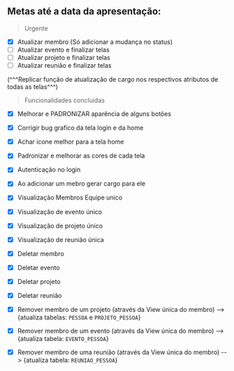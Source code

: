 ## Metas até a data da apresentação:

> Urgente

- [x] Atualizar membro (Só adicionar a mudança no status)
- [ ] Atualizar evento e finalizar telas
- [ ] Atualizar projeto e finalizar telas
- [ ] Atualizar reunião e finalizar telas

(^^^Replicar função de atualização de cargo nos respectivos atributos de todas as telas^^^)

> Funcionalidades concluidas

- [x] Melhorar e PADRONIZAR aparência de alguns botões
- [x] Corrigir bug grafico da tela login e da home
- [x] Achar icone melhor para a tela home
- [x] Padronizar e melhorar as cores de cada tela

- [x] Autenticação no login
- [x] Ao adicionar um mebro gerar cargo para ele

- [X] Visualização Membros Equipe unico
- [x] Visualização de evento único
- [x] Visualização de projeto único
- [x] Visualização de reunião única

- [x] Deletar membro
- [x] Deletar evento
- [x] Deletar projeto
- [x] Deletar reunião

- [x] Remover membro de um projeto (através da View única do membro) --> {atualiza tabelas: `PESSOA` e `PROJETO_PESSOA`}
- [x] Remover membro de um evento (através da View única do membro) --> {atualiza tabela: `EVENTO_PESSOA`}
- [x] Remover membro de uma reunião (através da View única do membro) --> {atualiza tabela: `REUNIAO_PESSOA`}